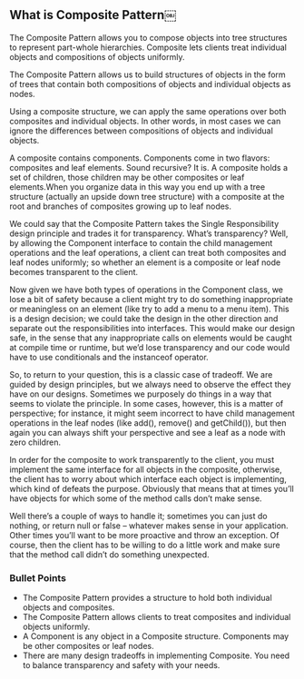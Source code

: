 ## What is Composite Pattern￼
The Composite Pattern allows you to compose objects into tree structures to represent part-whole hierarchies. Composite lets clients treat individual objects and compositions of objects uniformly.

The Composite Pattern allows us to build structures of objects in the form of trees that contain both compositions of objects and individual objects as nodes.

Using a composite structure, we can apply the same operations over both composites and individual objects. In other words, in most cases we can ignore the differences between compositions of objects and individual objects.

A composite contains components. Components come in two flavors: composites and leaf elements. Sound recursive? It is. A composite holds a set of children, those children may be other composites or leaf elements.When you organize data in this way you end up with a tree structure (actually an upside down tree structure) with a composite at the root and branches of composites growing up to leaf nodes.

We could say that the Composite Pattern takes the Single Responsibility design principle and trades it for transparency. What’s transparency? Well, by allowing the Component interface to contain the child management operations and the leaf operations, a client can treat both composites and leaf nodes uniformly; so whether an element is a composite or leaf node becomes transparent to the client.

Now given we have both types of operations in the Component class, we lose a bit of safety because a client might try to do something inappropriate or meaningless on an element (like try to add a menu to a menu item). This is a design decision; we could take the design in the other direction and separate out the responsibilities into interfaces. This would make our design safe, in the sense that any inappropriate calls on elements would be caught at compile time or runtime, but we’d lose transparency and our code would have to use conditionals and the instanceof operator.

So, to return to your question, this is a classic case of tradeoff. We are guided by design principles, but we always need to observe the effect they have on our designs. Sometimes we purposely do things in a way that seems to violate the principle. In some cases, however, this is a matter of perspective; for instance, it might seem incorrect to have child management operations in the leaf nodes (like add(), remove() and getChild()), but then again you can always shift your perspective and see a leaf as a node with zero children.


In order for the composite to work transparently to the client, you must implement the same interface for all objects in the composite, otherwise, the client has to worry about which interface each object is implementing, which kind of defeats the purpose. Obviously that means that at times you’ll have objects for which some of the method calls don’t make sense.

Well there’s a couple of ways to handle it; sometimes you can just do nothing, or return null or false – whatever makes sense in your application. Other times you’ll want to be more proactive and throw an exception. Of course, then the client has to be willing to do a little work and make sure that the method call didn’t do something unexpected.

### Bullet Points
* The Composite Pattern provides a structure to hold both individual objects and composites.
* The Composite Pattern allows clients to treat composites and individual objects uniformly.
* A Component is any object in a Composite structure. Components may be other composites or leaf nodes.
* There are many design tradeoffs in implementing Composite. You need to balance transparency and safety with your needs.
